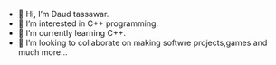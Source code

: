 - 👋 Hi, I’m Daud tassawar.
- 👀 I’m interested in C++ programming. 
- 🌱 I’m currently learning C++.
- 💞️ I’m looking to collaborate on making softwre projects,games and much more...


<!---
Daudtassawar/Daudtassawar is a ✨ special ✨ repository because its `README.md` (this file) appears on your GitHub profile.
You can click the Preview link to take a look at your changes.
--->
